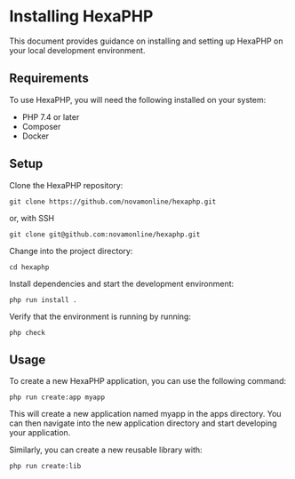 # Installing HexaPHP
This document provides guidance on installing and setting up HexaPHP on your local development environment.

## Requirements
To use HexaPHP, you will need the following installed on your system:

* PHP 7.4 or later
* Composer
* Docker
## Setup
Clone the HexaPHP repository:
```
git clone https://github.com/novamonline/hexaphp.git
```
or, with SSH
```
git clone git@github.com:novamonline/hexaphp.git
```
Change into the project directory:

```
cd hexaphp
```
Install dependencies and start the development environment:
```
php run install .
```
Verify that the environment is running by running:
```
php check
```
## Usage
To create a new HexaPHP application, you can use the following command:

```
php run create:app myapp
```
This will create a new application named myapp in the apps directory. You can then navigate into the new application directory and start developing your application.

Similarly, you can create a new reusable library with:
```
php run create:lib
```
